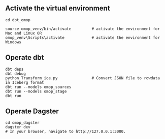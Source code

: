 ## Activate the virtual environment

```
cd dbt_omop

source omop_venv/bin/activate         # activate the environment for Mac and Linux OR
omop_venv\Scripts\activate            # activate the environment for Windows
```

## Operate dbt

```
dbt deps
dbt debug
python Transform_ice.py               # Convert JSON file to rowdata in Iceberg format
dbt run --models omop_sources
dbt run --models omop_stage
dbt run
```

## Operate Dagster

```
cd omop_dagster
dagster dev
# In your browser, navigate to http://127.0.0.1:3000. 
```